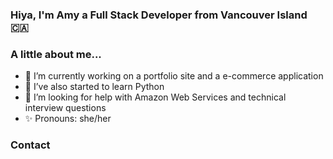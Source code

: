 ### Hiya, I'm Amy a Full Stack Developer from Vancouver Island 🇨🇦

### A little about me...
- 🔭 I’m currently working on a portfolio site and a e-commerce application
- 🌱 I’ve also started to learn Python
- 💭 I’m looking for help with Amazon Web Services and technical interview questions
- ✨ Pronouns: she/her

### Contact


